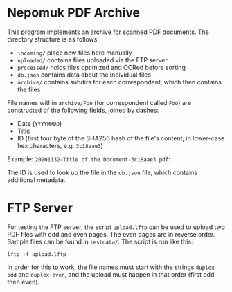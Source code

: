 # Nepomuk PDF Archive

This program implements an archive for scanned PDF documents. The directory structure is as follows:

 * `incoming/` place new files here manually
 * `uploaded/` contains files uploaded via the FTP server
 * `processed/` holds files optimized and OCRed before sorting
 * `db.json` contains data about the individual files
 * `archive/` contains subdirs for each correspondent, which then contains the files

File names within `archive/Foo` (for correspondent called `Foo`) are constructed of the following fields, joined by dashes:

 * Date (`YYYYMMDD`)
 * Title
 * ID (first four byte of the SHA256 hash of the file's content, in lower-case hex characters, e.g. `3c18aae3`)

Example: `20201132-Title of the Document-3c18aae3.pdf`:

The ID is used to look up the file in the `db.json` file, which contains additional metadata.

# FTP Server

For testing the FTP server, the script `upload.lftp` can be used to upload two
PDF files with odd and even pages. The even pages are in reverse order. Sample
files can be found in `testdata/`. The script is run like this:

    lftp -f upload.lftp

In order for this to work, the file names must start with the strings
`duplex-odd` and `duplex-even`, and the upload must happen in that order (first
odd then even).
